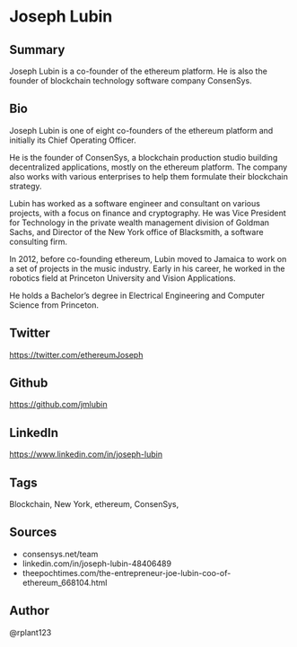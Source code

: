 # Joseph Lubin

## Summary
Joseph Lubin is a co-founder of the ethereum platform. He is also the founder of blockchain technology software company ConsenSys.

## Bio
Joseph Lubin is one of eight co-founders of the ethereum platform and initially its Chief Operating Officer.

He is the founder of ConsenSys, a blockchain production studio building decentralized applications, mostly on the ethereum platform. The company also works with various enterprises to help them formulate their blockchain strategy.

Lubin has worked as a software engineer and consultant on various projects, with a focus on finance and cryptography. He was Vice President for Technology in the private wealth management division of Goldman Sachs, and Director of the New York office of Blacksmith, a software consulting firm.

In 2012, before co-founding ethereum, Lubin moved to Jamaica to work on a set of projects in the music industry. Early in his career, he worked in the robotics field at Princeton University and Vision Applications.

He holds a Bachelor’s degree in Electrical Engineering and Computer Science from Princeton.

## Twitter
https://twitter.com/ethereumJoseph

## Github
https://github.com/jmlubin

## LinkedIn
https://www.linkedin.com/in/joseph-lubin

## Tags
Blockchain, New York, ethereum, ConsenSys,

## Sources
- consensys.net/team
- linkedin.com/in/joseph-lubin-48406489
- theepochtimes.com/the-entrepreneur-joe-lubin-coo-of-ethereum_668104.html

## Author
@rplant123
